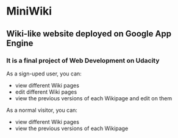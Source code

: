 # MiniWiki

## Wiki-like website deployed on Google App Engine
### It is a final project of Web Development on Udacity

As a sign-uped user, you can:
* view different Wiki pages
* edit different Wiki pages
* view the previous versions of each Wikipage and edit on them

As a normal visitor, you can:
* view different Wiki pages
* view the previous versions of each Wikipage

